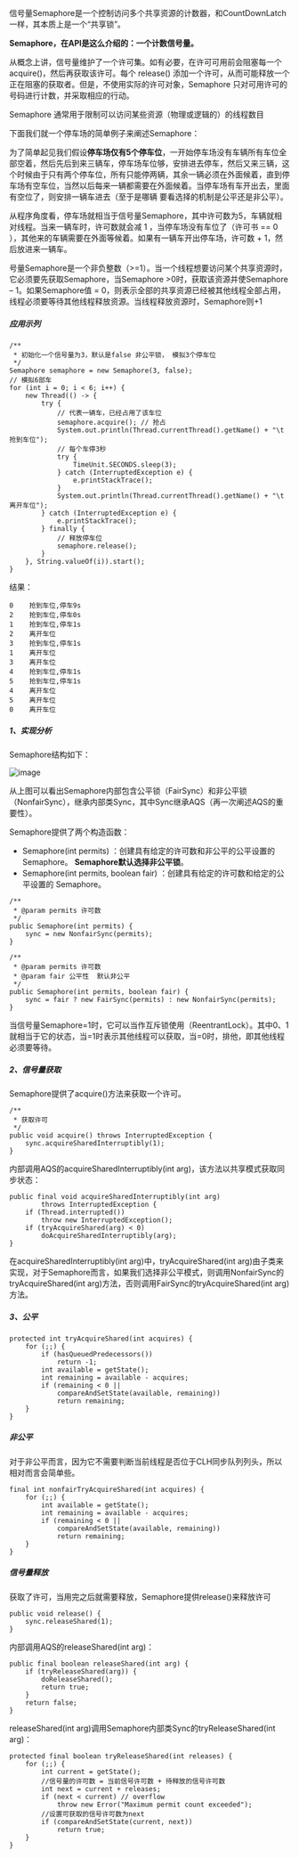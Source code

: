 信号量Semaphore是一个控制访问多个共享资源的计数器，和CountDownLatch一样，其本质上是一个“共享锁”。

**Semaphore，在API是这么介绍的：一个计数信号量。**

从概念上讲，信号量维护了一个许可集。如有必要，在许可可用前会阻塞每一个 acquire()，然后再获取该许可。每个 release() 添加一个许可，从而可能释放一个正在阻塞的获取者。但是，不使用实际的许可对象，Semaphore 只对可用许可的号码进行计数，并采取相应的行动。

Semaphore 通常用于限制可以访问某些资源（物理或逻辑的）的线程数目

下面我们就一个停车场的简单例子来阐述Semaphore：

为了简单起见我们假设**停车场仅有5个停车位**，一开始停车场没有车辆所有车位全部空着，然后先后到来三辆车，停车场车位够，安排进去停车，然后又来三辆，这个时候由于只有两个停车位，所有只能停两辆，其余一辆必须在外面候着，直到停车场有空车位，当然以后每来一辆都需要在外面候着。当停车场有车开出去，里面有空位了，则安排一辆车进去（至于是哪辆 要看选择的机制是公平还是非公平）。

从程序角度看，停车场就相当于信号量Semaphore，其中许可数为5，车辆就相对线程。当来一辆车时，许可数就会减 1 ，当停车场没有车位了（许可书 == 0 ），其他来的车辆需要在外面等候着。如果有一辆车开出停车场，许可数 + 1，然后放进来一辆车。

号量Semaphore是一个非负整数（>=1）。当一个线程想要访问某个共享资源时，它必须要先获取Semaphore，当Semaphore >0时，获取该资源并使Semaphore – 1。如果Semaphore值 = 0，则表示全部的共享资源已经被其他线程全部占用，线程必须要等待其他线程释放资源。当线程释放资源时，Semaphore则+1

##### 应用示列

```
/**
 * 初始化一个信号量为3，默认是false 非公平锁， 模拟3个停车位
 */
Semaphore semaphore = new Semaphore(3, false);
// 模拟6部车
for (int i = 0; i < 6; i++) {
    new Thread(() -> {
        try {
            // 代表一辆车，已经占用了该车位
            semaphore.acquire(); // 抢占
            System.out.println(Thread.currentThread().getName() + "\t 抢到车位");
            // 每个车停3秒
            try {
                TimeUnit.SECONDS.sleep(3);
            } catch (InterruptedException e) {
                e.printStackTrace();
            }
            System.out.println(Thread.currentThread().getName() + "\t 离开车位");
        } catch (InterruptedException e) {
            e.printStackTrace();
        } finally {
            // 释放停车位
            semaphore.release();
        }
    }, String.valueOf(i)).start();
}
```
结果：

```
0	 抢到车位,停车9s
2	 抢到车位,停车0s
1	 抢到车位,停车1s
2	 离开车位
3	 抢到车位,停车1s
1	 离开车位
3	 离开车位
4	 抢到车位,停车1s
5	 抢到车位,停车1s
4	 离开车位
5	 离开车位
0	 离开车位
```

##### 1、实现分析
Semaphore结构如下：

![image](https://mmbiz.qpic.cn/mmbiz_jpg/R3InYSAIZkHvXKmicZCbibnB4j0JDRvW0GuoXeLSicLRtsMhTvJ9jEWctVjMHQLxPIUjVrHcGxibSYDatYcSYy5UIQ/640?wx_fmt=jpeg&tp=webp&wxfrom=5&wx_lazy=1&wx_co=1)


从上图可以看出Semaphore内部包含公平锁（FairSync）和非公平锁（NonfairSync），继承内部类Sync，其中Sync继承AQS（再一次阐述AQS的重要性）。

Semaphore提供了两个构造函数：
- Semaphore(int permits) ：创建具有给定的许可数和非公平的公平设置的 Semaphore。 **Semaphore默认选择非公平锁**。
- Semaphore(int permits, boolean fair) ：创建具有给定的许可数和给定的公平设置的 Semaphore。

```
/**
 * @param permits 许可数
 */
public Semaphore(int permits) {
    sync = new NonfairSync(permits);
}

/**
 * @param permits 许可数
 * @param fair 公平性  默认非公平
 */
public Semaphore(int permits, boolean fair) {
    sync = fair ? new FairSync(permits) : new NonfairSync(permits);
}
```
当信号量Semaphore=1时，它可以当作互斥锁使用（ReentrantLock）。其中0、1就相当于它的状态，当=1时表示其他线程可以获取，当=0时，排他，即其他线程必须要等待。
##### 2、信号量获取
Semaphore提供了acquire()方法来获取一个许可。

```
/**
 * 获取许可
 */
public void acquire() throws InterruptedException {
    sync.acquireSharedInterruptibly(1);
}
```
内部调用AQS的acquireSharedInterruptibly(int arg)，该方法以共享模式获取同步状态：

```
public final void acquireSharedInterruptibly(int arg)
        throws InterruptedException {
    if (Thread.interrupted())
        throw new InterruptedException();
    if (tryAcquireShared(arg) < 0)
        doAcquireSharedInterruptibly(arg);
}
```
在acquireSharedInterruptibly(int arg)中，tryAcquireShared(int arg)由子类来实现，对于Semaphore而言，如果我们选择非公平模式，则调用NonfairSync的tryAcquireShared(int arg)方法，否则调用FairSync的tryAcquireShared(int arg)方法。
##### 3、公平

```
protected int tryAcquireShared(int acquires) {
    for (;;) {
        if (hasQueuedPredecessors())
            return -1;
        int available = getState();
        int remaining = available - acquires;
        if (remaining < 0 ||
            compareAndSetState(available, remaining))
            return remaining;
    }
}
```
##### 非公平
对于非公平而言，因为它不需要判断当前线程是否位于CLH同步队列列头，所以相对而言会简单些。

```
final int nonfairTryAcquireShared(int acquires) {
    for (;;) {
        int available = getState();
        int remaining = available - acquires;
        if (remaining < 0 ||
            compareAndSetState(available, remaining))
            return remaining;
    }
}
```
##### 信号量释放
获取了许可，当用完之后就需要释放，Semaphore提供release()来释放许可

```
public void release() {
    sync.releaseShared(1);
}
```
内部调用AQS的releaseShared(int arg)：

```
public final boolean releaseShared(int arg) {
    if (tryReleaseShared(arg)) {
        doReleaseShared();
        return true;
    }
    return false;
}
```
releaseShared(int arg)调用Semaphore内部类Sync的tryReleaseShared(int arg)：

```
protected final boolean tryReleaseShared(int releases) {
    for (;;) {
        int current = getState();
        //信号量的许可数 = 当前信号许可数 + 待释放的信号许可数
        int next = current + releases;
        if (next < current) // overflow
            throw new Error("Maximum permit count exceeded");
        //设置可获取的信号许可数为next
        if (compareAndSetState(current, next))
            return true;
    }
}
```